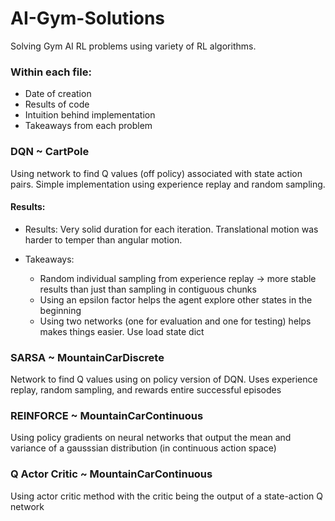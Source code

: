 # AI-Gym-Solutions
Solving Gym AI RL problems using variety of RL algorithms. 

### Within each file:
  - Date of creation
  - Results of code 
  - Intuition behind implementation
  - Takeaways from each problem

### DQN ~ CartPole
  Using network to find Q values (off policy) associated with state action pairs. Simple implementation using experience replay and random   sampling.
  
####      Results:
  - Results: Very solid duration for each iteration. Translational motion was harder to temper than angular motion.

  - Takeaways:
    - Random individual sampling from experience replay -> more stable results than just than sampling in contiguous chunks
    - Using an epsilon factor helps the agent explore other states in the beginning
    - Using two networks (one for evaluation and one for testing) helps makes things easier. Use load state dict
  
### SARSA ~ MountainCarDiscrete
  Network to find Q values using on policy version of DQN. Uses experience replay, random sampling, and rewards entire successful episodes

### REINFORCE ~ MountainCarContinuous
  Using policy gradients on neural networks that output the mean and variance of a gausssian distribution (in continuous action space)
  
### Q Actor Critic ~ MountainCarContinuous
  Using actor critic method with the critic being the output of a state-action Q network
